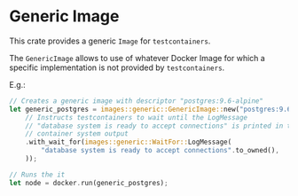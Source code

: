 # Generic Image

This crate provides a generic `Image` for `testcontainers`.

The `GenericImage` allows to use of whatever Docker Image for which a specific implementation
is not provided by `testcontainers`. 

E.g.:
```rust
// Creates a generic image with descriptor "postgres:9.6-alpine"
let generic_postgres = images::generic::GenericImage::new("postgres:9.6-alpine")
    // Instructs testcontainers to wait until the LogMessage
    // "database system is ready to accept connections" is printed in the
    // container system output
    .with_wait_for(images::generic::WaitFor::LogMessage(
        "database system is ready to accept connections".to_owned(),
    ));

// Runs the it
let node = docker.run(generic_postgres);
```